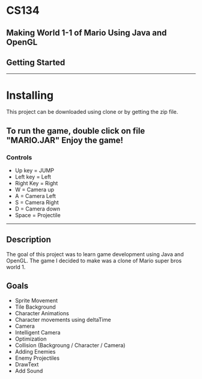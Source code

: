 # CS134
Making World 1-1 of Mario Using Java and OpenGL
---
## Getting Started
---
# Installing
This project can be downloaded using clone or by getting the zip file.

To run the game, double click on file "MARIO.JAR"
Enjoy the game!
---
### Controls
 - Up key = JUMP
 - Left key = Left
 - Right Key = Right
 - W         = Camera up
 - A         = Camera Left
 - S         = Camera Right
 - D         = Camera down
 - Space     = Projectile
 
---
## Description
The goal of this project was to learn game development using Java and OpenGL.
The game I decided to make was a clone of Mario super bros world 1.

## Goals
  * Sprite Movement
  * Tile Background
  * Character Animations
  * Character movements using deltaTime
  * Camera 
  * Intelligent Camera
  * Optimization
  * Collision (Backgroung / Character / Camera) 
  * Adding Enemies
  * Enemy Projectiles
  * DrawText
  * Add Sound
  
  
